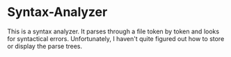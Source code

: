 # Syntax-Analyzer
This is a syntax analyzer. It parses through a file token by token and looks for syntactical errors. Unfortunately, I haven't quite figured out how to store or display the parse trees.
